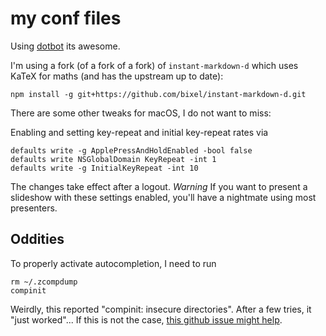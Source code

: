 # my conf files
Using [dotbot](https://github.com/anishathalye/dotbot) its awesome.

I'm using a fork (of a fork of a fork) of `instant-markdown-d` which uses KaTeX
for maths (and has the upstream up to date):

    npm install -g git+https://github.com/bixel/instant-markdown-d.git

There are some other tweaks for macOS, I do not want to miss:

Enabling and setting key-repeat and initial key-repeat rates via
```
defaults write -g ApplePressAndHoldEnabled -bool false
defaults write NSGlobalDomain KeyRepeat -int 1
defaults write -g InitialKeyRepeat -int 10
```
The changes take effect after a logout.
*Warning* If you want to present a slideshow with these settings enabled,
you'll have a nightmate using most presenters.

## Oddities

To properly activate autocompletion, I need to run
```
rm ~/.zcompdump
compinit
```
Weirdly, this reported "compinit: insecure directories". After a few tries, it
"just worked"...  If this is not the case, [this github issue might
help](https://github.com/zsh-users/zsh-completions/issues/433).
